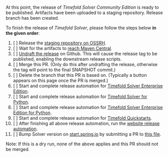 At this point, the release of _Timefold Solver Community Edition_ is ready to be published.
Artifacts have been uploaded to a staging repository.
Release branch has been created.

To finish the release of _Timefold Solver_, 
please follow the steps below __in the given order__:

1. [ ] Release the [staging repository on OSSRH](https://s01.oss.sonatype.org/#stagingRepositories).
2. [ ] Wait for the artifacts to [reach Maven Central](https://central.sonatype.com/search?q=ai.timefold.solver&smo=true).
3. [ ] [Undraft the release](https://github.com/TimefoldAI/timefold-solver/releases) on Github. This will cause the release tag to be published, enabling the downstream release scripts.
4. [ ] Merge this PR. (Only do this after undrafting the release, otherwise the tag will point to the final SNAPSHOT commit.)
5. [ ] Delete the branch that this PR is based on. (Typically a button appears on this page once the PR is merged.)
6. [ ] Start and complete release automation for [Timefold Solver Enterprise Edition](https://github.com/TimefoldAI/timefold-solver-enterprise/actions/workflows/release.yml).
7. [ ] Start and complete release automation for [Timefold Solver for Python](https://github.com/TimefoldAI/timefold-solver-python/actions/workflows/release.yml).
8. [ ] Start and complete release automation for [Timefold Solver Enterprise Edition for Python](https://github.com/TimefoldAI/timefold-solver-enterprise-python/actions/workflows/release.yml).
9. [ ] Start and complete release automation for [Timefold Quickstarts](https://github.com/TimefoldAI/timefold-quickstarts).
10. [ ] After finishing all above release automation, run the [website release automation](https://github.com/TimefoldAI/frontend/actions/workflows/solver-release.yml).
11. [ ] Bump Solver version on [start.spring.io](https://start.spring.io) by submitting a PR to [this file](https://github.com/spring-io/start.spring.io/blob/main/start-site/src/main/resources/application.yml).

Note: If this is a dry run, 
none of the above applies and this PR should not be merged.